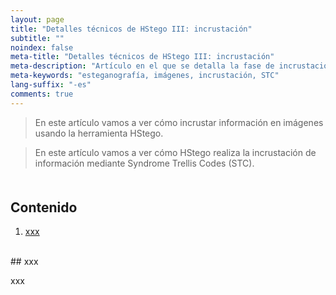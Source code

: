 ```yaml
---
layout: page
title: "Detalles técnicos de HStego III: incrustación"
subtitle: "" 
noindex: false
meta-title: "Detalles técnicos de HStego III: incrustación"
meta-description: "Artículo en el que se detalla la fase de incrustación de la herramienta HStego."
meta-keywords: "esteganografía, imágenes, incrustación, STC"
lang-suffix: "-es"
comments: true
---
```


> En este artículo vamos a ver cómo incrustar información en imágenes 
> usando la herramienta HStego.

> En este artículo vamos a ver cómo HStego realiza la incrustación de
> información mediante Syndrome Trellis Codes (STC).



<style>
    [id]::before {
        content: '';
        display: block;
        height:      70px;
        margin-top: -70px;
        visibility: hidden;
    }
</style>

<div class='menu' style='margin-top:50px'></div>

## Contenido

1. [xxx](#xxx)


<br>
## xxx

xxx







